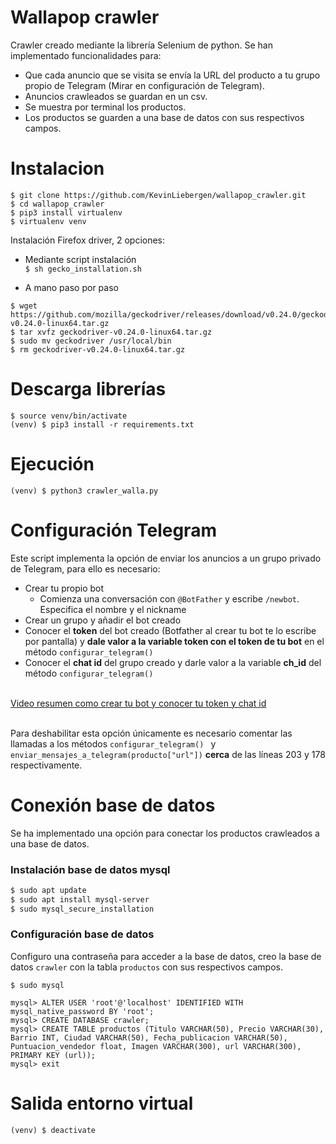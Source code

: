 # Wallapop crawler

Crawler creado mediante la librería Selenium de python. Se han implementado funcionalidades para:
- Que cada anuncio que se visita se envía la URL del producto a tu grupo propio de Telegram (Mirar en configuración de Telegram).
- Anuncios crawleados se guardan en un csv.
- Se muestra por terminal los productos.
- Los productos se guarden a una base de datos con sus respectivos campos.

# Instalacion
`$ git clone https://github.com/KevinLiebergen/wallapop_crawler.git`
<br>`$ cd wallapop_crawler`
<br>`$ pip3 install virtualenv`
<br>`$ virtualenv venv`

Instalación Firefox driver, 2 opciones:

- Mediante script instalación
<br>`$ sh gecko_installation.sh`

- A mano paso por paso
```
$ wget https://github.com/mozilla/geckodriver/releases/download/v0.24.0/geckodriver-v0.24.0-linux64.tar.gz
$ tar xvfz geckodriver-v0.24.0-linux64.tar.gz
$ sudo mv geckodriver /usr/local/bin
$ rm geckodriver-v0.24.0-linux64.tar.gz
```
# Descarga librerías
```
$ source venv/bin/activate
(venv) $ pip3 install -r requirements.txt
```

# Ejecución
`(venv) $ python3 crawler_walla.py`

# Configuración Telegram

Este script implementa la opción de enviar los anuncios a un grupo privado de Telegram, para ello es necesario:
- Crear tu propio bot
    - Comienza una conversación con `@BotFather` y escribe `/newbot`. Especifica el nombre y el nickname
- Crear un grupo y añadir el bot creado
- Conocer el __token__ del bot creado (Botfather al crear tu bot te lo escribe por pantalla) y __dale valor a la variable token con el token de tu bot__ en el método `configurar_telegram()`
- Conocer el __chat id__ del grupo creado y darle valor a la variable __ch_id__ del método `configurar_telegram()`

<br>[Video resumen como crear tu bot y conocer tu token y chat id](https://www.youtube.com/watch?v=UhZtrhV7t3U)

<br>Para deshabilitar esta opción únicamente es necesario comentar las llamadas a los métodos `configurar_telegram()
` y `enviar_mensajes_a_telegram(producto["url"])` __cerca__ de las líneas 203 y 178 respectivamente.

# Conexión base de datos

Se ha implementado una opción para conectar los productos crawleados a una base de datos.

### Instalación base de datos mysql

```bash
$ sudo apt update
$ sudo apt install mysql-server
$ sudo mysql_secure_installation
```

### Configuración base de datos

Configuro una contraseña para acceder a la base de datos, creo la base de datos `crawler` con la tabla `productos` con sus respectivos campos.

`$ sudo mysql`
```mysql
mysql> ALTER USER 'root'@'localhost' IDENTIFIED WITH mysql_native_password BY 'root';
mysql> CREATE DATABASE crawler;
mysql> CREATE TABLE productos (Titulo VARCHAR(50), Precio VARCHAR(30), Barrio INT, Ciudad VARCHAR(50), Fecha_publicacion VARCHAR(50), Puntuacion_vendedor float, Imagen VARCHAR(300), url VARCHAR(300), PRIMARY KEY (url));
mysql> exit
```


# Salida entorno virtual

`(venv) $ deactivate`


